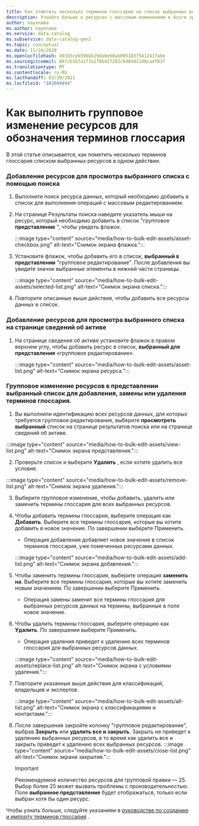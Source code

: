 ```yaml
---
title: Как отметить несколько терминов глоссария на список выбранных ресурсов
description: Узнайте больше о ресурсах с массовым изменением в Azure зрения.
author: nayenama
ms.author: nayenama
ms.service: data-catalog
ms.subservice: data-catalog-gen2
ms.topic: conceptual
ms.date: 11/24/2020
ms.openlocfilehash: 493d3ceb596bb29da0e60ab08518375412417a0e
ms.sourcegitcommit: 867cb1b7a1f3a1f0b427282c648d411d0ca4f81f
ms.translationtype: MT
ms.contentlocale: ru-RU
ms.lasthandoff: 03/20/2021
ms.locfileid: "102049494"
---
```

# <a name="how-to-bulk-edit-assets-to-tag-glossary-terms"></a>Как выполнить групповое изменение ресурсов для обозначения терминов глоссария

В этой статье описывается, как пометить несколько терминов глоссария списком выбранных ресурсов в одном действии.

### <a name="add-assets-to-view-selected-list-using-search"></a>Добавление ресурсов для просмотра выбранного списка с помощью поиска

1. Выполните поиск ресурса данных, который необходимо добавить в список для выполнения операций с массовым редактированием.

2. На странице Результаты поиска наведите указатель мыши на ресурс, который необходимо добавить в список "групповое **представление** ", чтобы увидеть флажок.

   :::image type="content" source="media/how-to-bulk-edit-assets/asset-checkbox.png" alt-text="Снимок экрана флажка.":::

3. Установите флажок, чтобы добавить его в список, **выбранный в представлении** "групповое редактирование". После добавления вы увидите значок выбранные элементы в нижней части страницы.

   :::image type="content" source="media/how-to-bulk-edit-assets/selected-list.png" alt-text="Снимок экрана списка.":::

4. Повторите описанные выше действия, чтобы добавить все ресурсы данных в список.

### <a name="add-assets-to-view-selected-list-from-asset-detail-page"></a>Добавление ресурсов для просмотра выбранного списка на странице сведений об активе

1. На странице сведения об активе установите флажок в правом верхнем углу, чтобы добавить ресурс в список, **выбранный для представления** «групповое редактирование».

   :::image type="content" source="media/how-to-bulk-edit-assets/asset-list.png" alt-text="Снимок экрана ресурса.":::

### <a name="bulk-edit-assets-in-the-view-selected-list-to-add-replace-or-remove-glossary-terms"></a>Групповое изменение ресурсов в представлении выбранный список для добавления, замены или удаления терминов глоссария.

1. Вы выполнили идентификацию всех ресурсов данных, для которых требуется групповое редактирование, выберите **просмотреть выбранный** список на странице результатов поиска или на странице сведений об активе.

:::image type="content" source="media/how-to-bulk-edit-assets/view-list.png" alt-text="Снимок экрана представления.":::

2. Проверьте список и выберите **Удалить** , если хотите удалить все условия.

:::image type="content" source="media/how-to-bulk-edit-assets/remove-list.png" alt-text="Снимок экрана удаления.":::

3. Выберите групповое изменение, чтобы добавить, удалить или заменить термины глоссария для всех выбранных ресурсов.

4. Чтобы добавить термины глоссария, выберите операция как **Добавить**. Выберите все термины глоссария, которые вы хотите добавить в новое значение. По завершении выберите Применить.
    - Операция добавления добавляет новое значение в список терминов глоссария, уже помеченных ресурсами данных.  
   
    :::image type="content" source="media/how-to-bulk-edit-assets/add-list.png" alt-text="Снимок экрана добавления.":::

5. Чтобы заменить термины глоссария, выберите операция **заменить на**. Выберите все термины глоссария, которые вы хотите заменить новым значением. По завершении выберите Применить.
    - Операция замены заменит все термины глоссария для выбранных ресурсов данных на термины, выбранные в поле новое значение.
   
6. Чтобы удалить термины глоссария, выберите операцию как **Удалить**. По завершении выберите Применить.
    - Операция удаления приведет к удалению всех терминов глоссария для выбранных ресурсов данных.
   
    :::image type="content" source="media/how-to-bulk-edit-assets/replace-list.png" alt-text="Снимок экрана с условиями удаления.":::

7. Повторите указанные выше действия для классификаций, владельцев и экспертов.

    :::image type="content" source="media/how-to-bulk-edit-assets/all-list.png" alt-text="Снимок экрана с классификациями и контактами.":::

8. После завершения закройте колонку "групповое редактирование", выбрав **Закрыть** или **удалить все и закрыть**. Закрыть не приведет к удалению выбранных ресурсов, в то время как удалить все и закрыть приведет к удалению всех выбранных ресурсов.
    :::image type="content" source="media/how-to-bulk-edit-assets/close-list.png" alt-text="Снимок экрана закрытия.":::

   > [!Important]
   > Рекомендуемое количество ресурсов для групповой правки — 25. Выбор более 25 может вызвать проблемы с производительностью.
   > Поле **выбранное представление** будет отображаться, только если выбран хотя бы один ресурс.


Чтобы узнать больше, следуйте указаниям в [руководстве по созданию и импорту терминов глоссария](how-to-create-import-export-glossary.md) .
